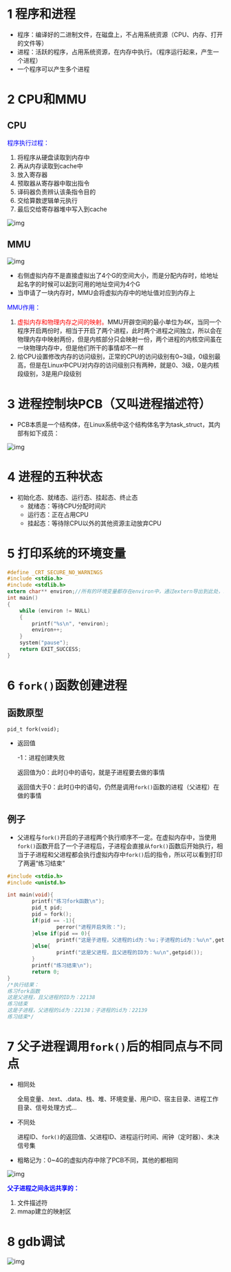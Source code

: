 # 1 程序和进程

- 程序：编译好的二进制文件，在磁盘上，不占用系统资源（CPU、内存、打开的文件等）
- 进程：活跃的程序，占用系统资源，在内存中执行。（程序运行起来，产生一个进程）
- 一个程序可以产生多个进程

# 2 CPU和MMU

## CPU

<font color=blue>程序执行过程：</font>

1. 将程序从硬盘读取到内存中
2. 再从内存读取到cache中
3. 放入寄存器
4. 预取器从寄存器中取出指令
5. 译码器负责辨认该条指令目的
6. 交给算数逻辑单元执行
7. 最后交给寄存器堆中写入到cache

![img](01程序和进程.assets/clipboard.png)

## MMU

![img](01程序和进程.assets/clipboard-1603543782231.png)

- 右侧虚拟内存不是直接虚拟出了4个G的空间大小，而是分配内存时，给地址起名字的时候可以起到可用的地址空间为4个G
- 当申请了一块内存时，MMU会将虚拟内存中的地址值对应到内存上

<font color=blue>MMU作用：</font>

1. <font color=red>虚拟内存和物理内存之间的映射。</font>MMU开辟空间的最小单位为4K，当同一个程序开启两份时，相当于开启了两个进程，此时两个进程之间独立，所以会在物理内存中映射两份，但是内核部分只会映射一份，两个进程的内核空间虽在一块物理内存中，但是他们所干的事情却不一样
2. 给CPU设置修改内存的访问级别，正常的CPU的访问级别有0~3级，0级别最高，但是在Linux中CPU对内存的访问级别只有两种，就是0、3级，0是内核段级别，3是用户段级别

# 3 进程控制块PCB（又叫进程描述符）

- PCB本质是一个结构体，在Linux系统中这个结构体名字为task_struct，其内部有如下成员：

![img](01程序和进程.assets/clipboard-1603546619950.png)

# 4 进程的五种状态

- 初始化态、就绪态、运行态、挂起态、终止态
    - 就绪态：等待CPU分配时间片
    - 运行态：正在占用CPU
    - 挂起态：等待除CPU以外的其他资源主动放弃CPU

# 5 打印系统的环境变量

```c
#define _CRT_SECURE_NO_WARNINGS
#include <stdio.h>
#include <stdlib.h>
extern char** environ;//所有的环境变量都存在environ中，通过extern导出到此处，环境变量的结尾为null
int main()
{
	while (environ != NULL)
	{
		printf("%s\n", *environ);
		environ++;
	}
	system("pause");
	return EXIT_SUCCESS;
}
```

# 6 `fork()`函数创建进程

## 函数原型

`pid_t fork(void);`

- 返回值

    -1：进程创建失败

    返回值为0：此时{}中的语句，就是子进程要去做的事情

    返回值大于0：此时{}中的语句，仍然是调用`fork()`函数的进程（父进程）在做的事情

## 例子

- 父进程与`fork()`开启的子进程两个执行顺序不一定。在虚拟内存中，当使用`fork()`函数开启了一个子进程后，子进程会直接从`fork()`函数后开始执行，相当于子进程和父进程都会执行虚拟内存中`fork()`后的指令，所以可以看到打印了两遍“练习结束”

```c
#include <stdio.h>
#include <unistd.h>

int main(void){
        printf("练习fork函数\n");
        pid_t pid;
        pid = fork();
        if(pid == -1){
                perror("进程开启失败：");
        }else if(pid == 0){
                printf("这是子进程，父进程的id为：%u；子进程的id为：%u\n",getppid(),getpid());
        }else{
                printf("这是父进程，且父进程的ID为：%u\n",getpid());
        }
        printf("练习结束\n");
        return 0;
}
/*执行结果：
练习fork函数
这是父进程，且父进程的ID为：22138
练习结束
这是子进程，父进程的id为：22138；子进程的id为：22139
练习结束*/
```

# 7 父子进程调用`fork()`后的相同点与不同点

- 相同处

    全局变量、.text、.data、栈、堆、环境变量、用户ID、宿主目录、进程工作目录、信号处理方式...

- 不同处

    进程ID、`fork()`的返回值、父进程ID、进程运行时间、闹钟（定时器）、未决信号集

- 粗略记为：0~4G的虚拟内存中除了PCB不同，其他的都相同

![img](01程序和进程.assets/clipboard-1603547523477.png)

**<font color=blue>父子进程之间永远共享的：</font>**

1. 文件描述符
2. mmap建立的映射区

# 8 gdb调试

![img](01程序和进程.assets/clipboard-1603547590265.png)











